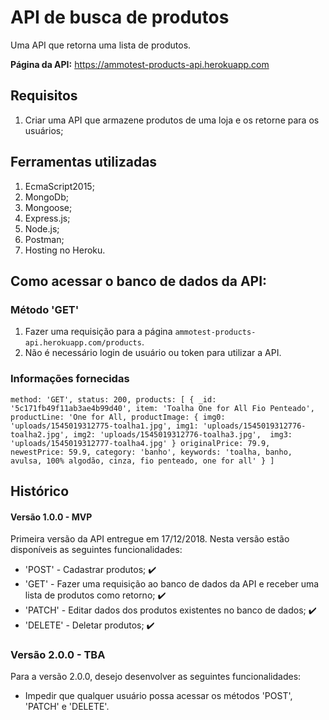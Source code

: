 # API de busca de produtos

Uma API que retorna uma lista de produtos. 

**Página da API:** https://ammotest-products-api.herokuapp.com

## Requisitos

1. Criar uma API que armazene produtos de uma loja e os retorne para os usuários;

## Ferramentas utilizadas

1. EcmaScript2015;
2. MongoDb;
3. Mongoose;
4. Express.js;
5. Node.js;
6. Postman;
7. Hosting no Heroku.

## Como acessar o banco de dados da API:

### Método 'GET'

1. Fazer uma requisição para a página `ammotest-products-api.herokuapp.com/products`.
2. Não é necessário login de usuário ou token para utilizar a API.

### Informações fornecidas

`
method: 'GET',
status: 200,
products: [
  {
    _id: '5c171fb49f11ab3ae4b99d40',
    item: 'Toalha One for All Fio Penteado',
    productLine: 'One for All,
    productImage: {
      img0: 'uploads/1545019312775-toalha1.jpg',
      img1: 'uploads/1545019312776-toalha2.jpg',
      img2: 'uploads/1545019312776-toalha3.jpg', 
      img3: 'uploads/1545019312777-toalha4.jpg'
    }
    originalPrice: 79.9,
    newestPrice: 59.9,
    category: 'banho',
    keywords: 'toalha, banho, avulsa, 100% algodão, cinza, fio penteado, one for all'
  }
]
`

## Histórico

#### Versão 1.0.0 - MVP

Primeira versão da API entregue em 17/12/2018. Nesta versão estão disponíveis as seguintes funcionalidades:

- 'POST' - Cadastrar produtos; :heavy_check_mark:
- 'GET' - Fazer uma requisição ao banco de dados da API e receber uma lista de produtos como retorno; :heavy_check_mark: 
- 'PATCH' - Editar dados dos produtos existentes no banco de dados; :heavy_check_mark: 
- 'DELETE' - Deletar produtos; :heavy_check_mark: 

### Versão 2.0.0 - TBA

Para a versão 2.0.0, desejo desenvolver as seguintes funcionalidades:

- Impedir que qualquer usuário possa acessar os métodos 'POST', 'PATCH' e 'DELETE'.
